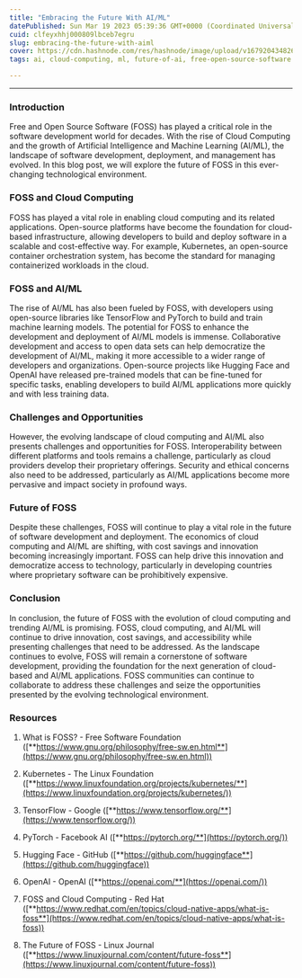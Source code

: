 ```yaml
---
title: "Embracing the Future With AI/ML"
datePublished: Sun Mar 19 2023 05:39:36 GMT+0000 (Coordinated Universal Time)
cuid: clfeyxhhj000809lbceb7egru
slug: embracing-the-future-with-aiml
cover: https://cdn.hashnode.com/res/hashnode/image/upload/v1679204348260/4c4a1641-c273-40dd-96b0-e9d68ba5ad6d.jpeg
tags: ai, cloud-computing, ml, future-of-ai, free-open-source-software

---
```


---

### Introduction

Free and Open Source Software (FOSS) has played a critical role in the software development world for decades. With the rise of Cloud Computing and the growth of Artificial Intelligence and Machine Learning (AI/ML), the landscape of software development, deployment, and management has evolved. In this blog post, we will explore the future of FOSS in this ever-changing technological environment.

### FOSS and Cloud Computing

FOSS has played a vital role in enabling cloud computing and its related applications. Open-source platforms have become the foundation for cloud-based infrastructure, allowing developers to build and deploy software in a scalable and cost-effective way. For example, Kubernetes, an open-source container orchestration system, has become the standard for managing containerized workloads in the cloud.

### FOSS and AI/ML

The rise of AI/ML has also been fueled by FOSS, with developers using open-source libraries like TensorFlow and PyTorch to build and train machine learning models. The potential for FOSS to enhance the development and deployment of AI/ML models is immense. Collaborative development and access to open data sets can help democratize the development of AI/ML, making it more accessible to a wider range of developers and organizations. Open-source projects like Hugging Face and OpenAI have released pre-trained models that can be fine-tuned for specific tasks, enabling developers to build AI/ML applications more quickly and with less training data.

### Challenges and Opportunities

However, the evolving landscape of cloud computing and AI/ML also presents challenges and opportunities for FOSS. Interoperability between different platforms and tools remains a challenge, particularly as cloud providers develop their proprietary offerings. Security and ethical concerns also need to be addressed, particularly as AI/ML applications become more pervasive and impact society in profound ways.

### Future of FOSS

Despite these challenges, FOSS will continue to play a vital role in the future of software development and deployment. The economics of cloud computing and AI/ML are shifting, with cost savings and innovation becoming increasingly important. FOSS can help drive this innovation and democratize access to technology, particularly in developing countries where proprietary software can be prohibitively expensive.

### Conclusion

In conclusion, the future of FOSS with the evolution of cloud computing and trending AI/ML is promising. FOSS, cloud computing, and AI/ML will continue to drive innovation, cost savings, and accessibility while presenting challenges that need to be addressed. As the landscape continues to evolve, FOSS will remain a cornerstone of software development, providing the foundation for the next generation of cloud-based and AI/ML applications. FOSS communities can continue to collaborate to address these challenges and seize the opportunities presented by the evolving technological environment.

### Resources

1. What is FOSS? - Free Software Foundation ([**https://www.gnu.org/philosophy/free-sw.en.html**](https://www.gnu.org/philosophy/free-sw.en.html))
    
2. Kubernetes - The Linux Foundation ([**https://www.linuxfoundation.org/projects/kubernetes/**](https://www.linuxfoundation.org/projects/kubernetes/))
    
3. TensorFlow - Google ([**https://www.tensorflow.org/**](https://www.tensorflow.org/))
    
4. PyTorch - Facebook AI ([**https://pytorch.org/**](https://pytorch.org/))
    
5. Hugging Face - GitHub ([**https://github.com/huggingface**](https://github.com/huggingface))
    
6. OpenAI - OpenAI ([**https://openai.com/**](https://openai.com/))
    
7. FOSS and Cloud Computing - Red Hat ([**https://www.redhat.com/en/topics/cloud-native-apps/what-is-foss**](https://www.redhat.com/en/topics/cloud-native-apps/what-is-foss))
    
8. The Future of FOSS - Linux Journal ([**https://www.linuxjournal.com/content/future-foss**](https://www.linuxjournal.com/content/future-foss))